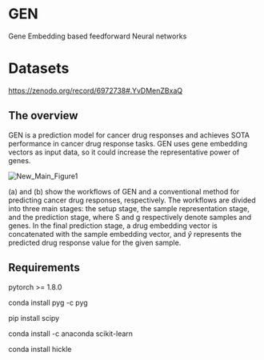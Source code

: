 # GEN
Gene Embedding based feedforward Neural networks

# Datasets
https://zenodo.org/record/6972738#.YvDMenZBxaQ


## The overview
GEN is a prediction model for cancer drug responses and achieves SOTA performance in cancer drug response tasks. 
GEN uses gene embedding vectors as input data, so it could increase the representative power of genes.

![New_Main_Figure1](https://github.com/DMCB-GIST/GEN/assets/31497898/00ba15d5-4d98-4635-b985-dac0c327f637)

(a) and (b) show the workflows of GEN and a conventional method for predicting cancer drug responses, respectively. The workflows are divided into three main stages: the setup stage, the sample representation stage, and the prediction stage, where S and g respectively denote samples and genes. In the final prediction stage, a drug embedding vector is concatenated with the sample embedding vector, and ${\hat{y}}$ represents the predicted drug response value for the given sample.

## Requirements

pytorch >= 1.8.0

conda install pyg -c pyg

pip install scipy

conda install -c anaconda scikit-learn

conda install hickle



